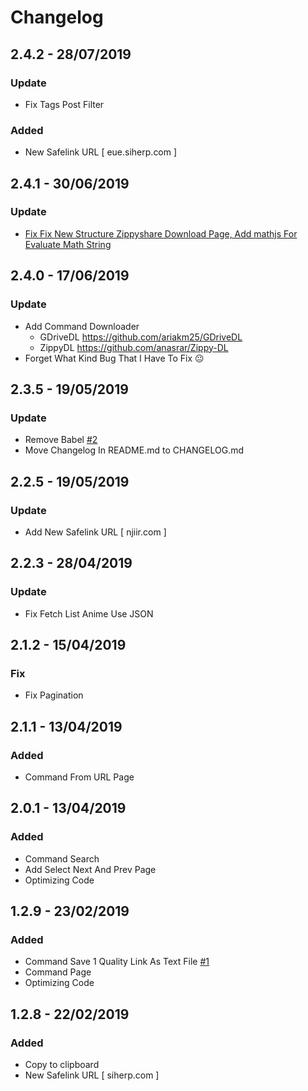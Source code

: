 # Changelog
## 2.4.2 - 28/07/2019
### Update
- Fix Tags Post Filter
### Added
- New Safelink URL [ eue.siherp.com ]

## 2.4.1 - 30/06/2019
### Update
- [Fix Fix New Structure Zippyshare Download Page, Add mathjs For Evaluate Math String](https://github.com/anasrar/Zippy-DL/commit/2e335136fd4a684389addd57bf99369223c87eee)

## 2.4.0 - 17/06/2019
### Update
- Add Command Downloader
  - GDriveDL https://github.com/ariakm25/GDriveDL
  - ZippyDL https://github.com/anasrar/Zippy-DL
- Forget What Kind Bug That I Have To Fix 😐

## 2.3.5 - 19/05/2019
### Update
- Remove Babel [#2](https://github.com/anasrar/Samehadaku-Lewatin/issues/2)
- Move Changelog In README.md to CHANGELOG.md

## 2.2.5 - 19/05/2019
### Update
- Add New Safelink URL [ njiir.com ]

## 2.2.3 - 28/04/2019
### Update
- Fix Fetch List Anime Use JSON

## 2.1.2 - 15/04/2019
### Fix
- Fix Pagination

## 2.1.1 - 13/04/2019
### Added
- Command From URL Page

## 2.0.1 - 13/04/2019
### Added
- Command Search
- Add Select Next And Prev Page
- Optimizing Code

## 1.2.9 - 23/02/2019
### Added
- Command Save 1 Quality Link As Text File [#1](https://github.com/anasrar/Samehadaku-Lewatin/issues/1)
- Command Page
- Optimizing Code

## 1.2.8 - 22/02/2019
### Added
- Copy to clipboard
- New Safelink URL [ siherp.com ]

[i1]: https://github.com/anasrar/Samehadaku-Lewatin/issues/1